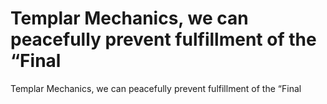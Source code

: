 # Templar Mechanics, we can peacefully prevent fulfillment of the “Final

Templar Mechanics, we can peacefully prevent fulfillment of the “Final